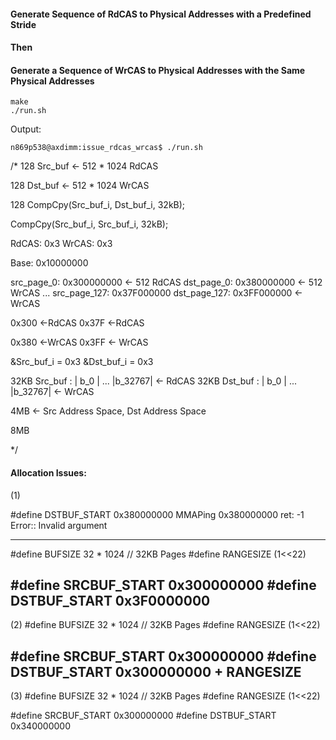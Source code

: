 #### Generate Sequence of RdCAS to Physical Addresses with a Predefined Stride
#### Then
#### Generate a Sequence of WrCAS to Physical Addresses with the Same Physical Addresses

```
make
./run.sh
```

Output:
```
n869p538@axdimm:issue_rdcas_wrcas$ ./run.sh 
```

/*
128 Src_buf <- 512 * 1024 RdCAS

128 Dst_buf <- 512 * 1024 WrCAS

128 CompCpy(Src_buf_i, Dst_buf_i, 32kB);

CompCpy(Src_buf_i, Src_buf_i, 32kB);

RdCAS: 0x3<A1><A2><U1><U2><U3><U4><U5><U6>
WrCAS: 0x3<A1><A2><U1><U2><U3><U4><U5><U6>

Base: 0x10000000

src_page_0: 0x300000000 <- 512 RdCAS 
dst_page_0: 0x380000000 <- 512 WrCAS 
...
src_page_127: 0x37F000000
dst_page_127: 0x3FF000000 <- WrCAS

0x300 <-RdCAS
0x37F <-RdCAS 

0x380 <-WrCAS
0x3FF <- WrCAS

&Src_buf_i = 0x3<A1><A2><U1><U2><U3><U4><U5><U6>
&Dst_buf_i = 0x3<A1><A2><U1><U2><U3><U4><U5><U6>

32KB Src_buf :  | b_0 | ... |b_32767| <- RdCAS
32KB Dst_buf :  | b_0 | ... |b_32767| <- WrCAS

4MB <- Src Address Space, Dst Address Space

8MB

*/


#### Allocation Issues:

(1)

#define DSTBUF_START 0x380000000
MMAPing 0x380000000
ret: -1
Error:: Invalid argument

----
#define BUFSIZE 32 * 1024 // 32KB Pages
#define RANGESIZE (1<<22)

#define SRCBUF_START 0x300000000
#define DSTBUF_START 0x3F0000000
----

(2)
#define BUFSIZE 32 * 1024 // 32KB Pages
#define RANGESIZE (1<<22)

#define SRCBUF_START 0x300000000
#define DSTBUF_START 0x300000000 + RANGESIZE
-----

(3)
#define BUFSIZE 32 * 1024 // 32KB Pages
#define RANGESIZE (1<<22)

#define SRCBUF_START 0x300000000
#define DSTBUF_START 0x340000000

